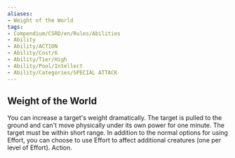 ```yaml
---
aliases:
- Weight of the World
tags:
- Compendium/CSRD/en/Rules/Abilities
- Ability
- Ability/ACTION
- Ability/Cost/6
- Ability/Tier/High
- Ability/Pool/Intellect
- Ability/Categories/SPECIAL ATTACK
---
```


  
## Weight of the World  
You can increase a target's weight dramatically. The target is pulled to the ground and can't move physically under its own power for one minute. The target must be within short range. In addition to the normal options for using Effort, you can choose to use Effort to affect additional creatures (one per level of Effort). Action. 